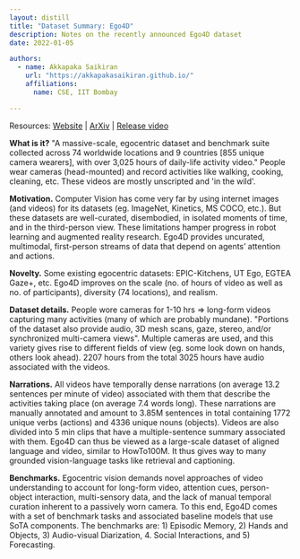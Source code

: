 ```yaml
---
layout: distill
title: "Dataset Summary: Ego4D"
description: Notes on the recently announced Ego4D dataset  
date: 2022-01-05

authors:
  - name: Akkapaka Saikiran
    url: "https://akkapakasaikiran.github.io/" 
    affiliations:
      name: CSE, IIT Bombay

---
```


Resources: 
[Website](https://ego4d-data.org/) | 
[ArXiv](https://arxiv.org/abs/2110.07058) | 
[Release video](https://www.youtube.com/watch?v=2dau0W0NVQY)

**What is it?** 
"A massive-scale, egocentric dataset and benchmark suite collected across 74 worldwide locations and 9 countries [855 unique camera wearers], with over 3,025 hours of daily-life activity video." 
People wear cameras (head-mounted) and record activities like walking, cooking, cleaning, etc. These videos are mostly unscripted and 'in the wild'.

**Motivation.** 
Computer Vision has come very far by using internet images (and videos) for its datasets (eg. ImageNet, Kinetics, MS COCO, etc.). 
But these datasets are well-curated, disembodied, in isolated moments of time, and in the third-person view. 
These limitations hamper progress in robot learning and augmented reality research. 
Ego4D provides uncurated, multimodal, first-person streams of data that depend on agents’ attention and actions.

**Novelty.** 
Some existing egocentric datasets: EPIC-Kitchens, UT Ego, EGTEA Gaze+, etc. 
Ego4D improves on the scale (no. of hours of video as well as no. of participants), diversity (74 locations), and realism.

**Dataset details.** 
People wore cameras for 1-10 hrs ⇒ long-form videos capturing many activities (many of which are probably mundane). 
"Portions of the dataset also provide audio, 3D mesh scans, gaze, stereo, and/or synchronized multi-camera views". 
Multiple cameras are used, and this variety gives rise to different fields of view (eg. some look down on hands, others look ahead). 
2207 hours from the total 3025 hours have audio associated with the videos.

**Narrations.** 
All videos have temporally dense narrations (on average 13.2 sentences per minute of video) associated with them that describe the activities taking place (on average 7.4 words long). 
These narrations are manually annotated and amount to 3.85M sentences in total containing 1772 unique verbs (actions) and 4336 unique nouns (objects). 
Videos are also divided into 5 min clips that have a multiple-sentence summary associated with them. 
Ego4D can thus be viewed as a large-scale dataset of aligned language and video, similar to HowTo100M. 
It thus gives way to many grounded vision-language tasks like retrieval and captioning. 

**Benchmarks.** 
Egocentric vision demands novel approaches of video understanding to account for long-form video, attention cues, person-object interaction, multi-sensory data, and the lack of manual temporal curation inherent to a passively worn camera. To this end, Ego4D comes with a set of benchmark tasks and associated baseline models that use SoTA components. 
The benchmarks are: 1) Episodic Memory, 2) Hands and Objects, 3) Audio-visual Diarization, 4. Social Interactions, and 5) Forecasting.


